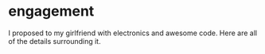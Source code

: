 engagement
==========

I proposed to my girlfriend with electronics and awesome code. Here are all of the details surrounding it.

